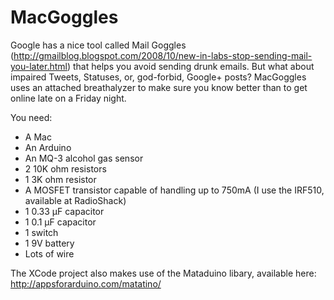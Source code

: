MacGoggles
=======================================

Google has a nice tool called Mail Goggles (http://gmailblog.blogspot.com/2008/10/new-in-labs-stop-sending-mail-you-later.html) that helps you avoid sending drunk emails. But what about impaired Tweets, Statuses, or, god-forbid, Google+ posts? MacGoggles uses an attached breathalyzer to make sure you know better than to get online late on a Friday night.

You need:
 * A Mac
 * An Arduino
 * An MQ-3 alcohol gas sensor
 * 2 10K ohm resistors
 * 1 3K ohm resistor
 * A MOSFET transistor capable of handling up to 750mA (I use the IRF510, available at RadioShack)
 * 1 0.33 µF capacitor
 * 1 0.1 µF capacitor
 * 1 switch
 * 1 9V battery
 * Lots of wire

The XCode project also makes use of the Mataduino libary, available here: http://appsforarduino.com/matatino/
